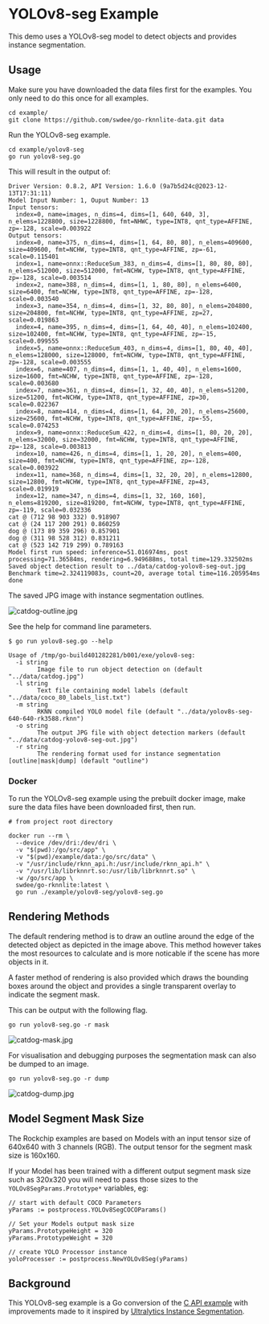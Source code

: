 # YOLOv8-seg Example

This demo uses a YOLOv8-seg model to detect objects and provides
instance segmentation.


## Usage

Make sure you have downloaded the data files first for the examples.
You only need to do this once for all examples.

```
cd example/
git clone https://github.com/swdee/go-rknnlite-data.git data
```

Run the YOLOv8-seg example.
```
cd example/yolov8-seg
go run yolov8-seg.go
```

This will result in the output of:
```
Driver Version: 0.8.2, API Version: 1.6.0 (9a7b5d24c@2023-12-13T17:31:11)
Model Input Number: 1, Ouput Number: 13
Input tensors:
  index=0, name=images, n_dims=4, dims=[1, 640, 640, 3], n_elems=1228800, size=1228800, fmt=NHWC, type=INT8, qnt_type=AFFINE, zp=-128, scale=0.003922
Output tensors:
  index=0, name=375, n_dims=4, dims=[1, 64, 80, 80], n_elems=409600, size=409600, fmt=NCHW, type=INT8, qnt_type=AFFINE, zp=-61, scale=0.115401
  index=1, name=onnx::ReduceSum_383, n_dims=4, dims=[1, 80, 80, 80], n_elems=512000, size=512000, fmt=NCHW, type=INT8, qnt_type=AFFINE, zp=-128, scale=0.003514
  index=2, name=388, n_dims=4, dims=[1, 1, 80, 80], n_elems=6400, size=6400, fmt=NCHW, type=INT8, qnt_type=AFFINE, zp=-128, scale=0.003540
  index=3, name=354, n_dims=4, dims=[1, 32, 80, 80], n_elems=204800, size=204800, fmt=NCHW, type=INT8, qnt_type=AFFINE, zp=27, scale=0.019863
  index=4, name=395, n_dims=4, dims=[1, 64, 40, 40], n_elems=102400, size=102400, fmt=NCHW, type=INT8, qnt_type=AFFINE, zp=-15, scale=0.099555
  index=5, name=onnx::ReduceSum_403, n_dims=4, dims=[1, 80, 40, 40], n_elems=128000, size=128000, fmt=NCHW, type=INT8, qnt_type=AFFINE, zp=-128, scale=0.003555
  index=6, name=407, n_dims=4, dims=[1, 1, 40, 40], n_elems=1600, size=1600, fmt=NCHW, type=INT8, qnt_type=AFFINE, zp=-128, scale=0.003680
  index=7, name=361, n_dims=4, dims=[1, 32, 40, 40], n_elems=51200, size=51200, fmt=NCHW, type=INT8, qnt_type=AFFINE, zp=30, scale=0.022367
  index=8, name=414, n_dims=4, dims=[1, 64, 20, 20], n_elems=25600, size=25600, fmt=NCHW, type=INT8, qnt_type=AFFINE, zp=-55, scale=0.074253
  index=9, name=onnx::ReduceSum_422, n_dims=4, dims=[1, 80, 20, 20], n_elems=32000, size=32000, fmt=NCHW, type=INT8, qnt_type=AFFINE, zp=-128, scale=0.003813
  index=10, name=426, n_dims=4, dims=[1, 1, 20, 20], n_elems=400, size=400, fmt=NCHW, type=INT8, qnt_type=AFFINE, zp=-128, scale=0.003922
  index=11, name=368, n_dims=4, dims=[1, 32, 20, 20], n_elems=12800, size=12800, fmt=NCHW, type=INT8, qnt_type=AFFINE, zp=43, scale=0.019919
  index=12, name=347, n_dims=4, dims=[1, 32, 160, 160], n_elems=819200, size=819200, fmt=NCHW, type=INT8, qnt_type=AFFINE, zp=-119, scale=0.032336
cat @ (712 98 903 332) 0.918907
cat @ (24 117 200 291) 0.860259
dog @ (173 89 359 296) 0.857901
dog @ (311 98 528 312) 0.831211
cat @ (523 142 719 299) 0.789163
Model first run speed: inference=51.016974ms, post processing=71.36584ms, rendering=6.949688ms, total time=129.332502ms
Saved object detection result to ../data/catdog-yolov8-seg-out.jpg
Benchmark time=2.324119083s, count=20, average total time=116.205954ms
done
```

The saved JPG image with instance segmentation outlines.

![catdog-outline.jpg](catdog-outline.jpg)


See the help for command line parameters.
```
$ go run yolov8-seg.go --help

Usage of /tmp/go-build401282281/b001/exe/yolov8-seg:
  -i string
        Image file to run object detection on (default "../data/catdog.jpg")
  -l string
        Text file containing model labels (default "../data/coco_80_labels_list.txt")
  -m string
        RKNN compiled YOLO model file (default "../data/yolov8s-seg-640-640-rk3588.rknn")
  -o string
        The output JPG file with object detection markers (default "../data/catdog-yolov8-seg-out.jpg")
  -r string
        The rendering format used for instance segmentation [outline|mask|dump] (default "outline")
```



### Docker

To run the YOLOv8-seg example using the prebuilt docker image, make sure the data files have been downloaded first,
then run.
```
# from project root directory

docker run --rm \
  --device /dev/dri:/dev/dri \
  -v "$(pwd):/go/src/app" \
  -v "$(pwd)/example/data:/go/src/data" \
  -v "/usr/include/rknn_api.h:/usr/include/rknn_api.h" \
  -v "/usr/lib/librknnrt.so:/usr/lib/librknnrt.so" \
  -w /go/src/app \
  swdee/go-rknnlite:latest \
  go run ./example/yolov8-seg/yolov8-seg.go
```



## Rendering Methods

The default rendering method is to draw an outline around the edge of the detected
object as depicted in the image above.   This method however takes the most
resources to calculate and is more noticable if the scene has more objects in it.

A faster method of rendering is also provided which draws the bounding boxes around
the object and provides a single transparent overlay to indicate the segment mask.

This can be output with the following flag.
```
go run yolov8-seg.go -r mask
```

![catdog-mask.jpg](catdog-mask.jpg)

For visualisation and debugging purposes the segmentation mask can also be dumped
to an image.
```
go run yolov8-seg.go -r dump
```

![catdog-dump.jpg](catdog-dump.jpg)


## Model Segment Mask Size

The Rockchip examples are based on Models with an input tensor size of 640x640 with
3 channels (RGB).  The output tensor for the segment mask size is 160x160.

If your Model has been trained with a different output segment mask size such as 320x320
you will need to pass those sizes to the `YOLOv8SegParams.Prototype*` variables, eg:

```
// start with default COCO Parameters
yParams := postprocess.YOLOv8SegCOCOParams()

// Set your Models output mask size
yParams.PrototypeHeight = 320
yParams.PrototypeWeight = 320

// create YOLO Processor instance	
yoloProcesser := postprocess.NewYOLOv8Seg(yParams)
```


## Background

This YOLOv8-seg example is a Go conversion of the [C API example](https://github.com/airockchip/rknn_model_zoo/blob/main/examples/yolov8_seg/cpp/main.cc)
with improvements made to it inspired by [Ultralytics Instance Segmentation](https://docs.ultralytics.com/guides/instance-segmentation-and-tracking/#what-is-instance-segmentation).

